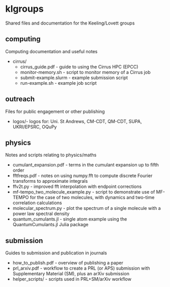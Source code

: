 # klgroups
Shared files and documentation for the Keeling/Lovett groups

## computing
Computing documentation and useful notes
- cirrus/
    - cirrus_guide.pdf - guide to using the Cirrus HPC (EPCC)
    - monitor-memory.sh - script to monitor memory of a Cirrus job
    - submit-example.slurm - example submission script
    - run-example.sh - example job script

## outreach
Files for public engagement or other publishing  
- logos/-  logos for: Uni. St Andrews, CM-CDT, QM-CDT, SUPA, UKRI/EPSRC, OQuPy

## physics
Notes and scripts relating to physics/maths
- cumulant_expansion.pdf - terms in the cumulant expansion up to fifth order 
- fftfreqs.pdf - notes on using numpy.fft to compute discrete Fourier transforms 
  to approximate integrals
- ffv2t.py - improved fft interpolation with endpoint corrections
- mf-tempo_two_molecule_example.py - script to demonstrate use of MF-TEMPO for
  the case of two molecules, with dynamics and two-time correlation calculations
- molecular_spectrum.py - plot the spectrum of a single molecule with a power 
  law spectral density
- quantum_cumulants.jl - single atom example using the QuantumCumulants.jl Julia 
  package

## submission
Guides to submission and publication in journals
- how_to_publish.pdf - overview of publishing a paper
- prl_arxiv.pdf - workflow to create a PRL (or APS) submission with 
  Supplementary Material (SM), plus an arXiv submission
- helper_scripts/ - scripts used in PRL+SM/arXiv workflow

